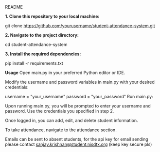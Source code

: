 README 

**1. Clone this repository to your local machine:**

git clone https://github.com/yourusername/student-attendance-system.git

**2. Navigate to the project directory:**

cd student-attendance-system

**3. Install the required dependencies:**

pip install -r requirements.txt

**Usage**
Open main.py in your preferred Python editor or IDE.

Modify the username and password variables in main.py with your desired credentials:

username = "your_username"
password = "your_password"
Run main.py:

Upon running main.py, you will be prompted to enter your username and password. Use the credentials you specified in step 2.

Once logged in, you can add, edit, and delete student information.

To take attendance, navigate to the attendance section.

Emails can be sent to absent students, for the api key for email sending please contact sanjay.krishnan@student.nisdtx.org (keep key secure pls)




